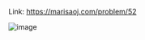 Link: https://marisaoj.com/problem/52

![image](https://github.com/user-attachments/assets/2a250c5a-90be-405f-8f8a-cc91248b3676)
